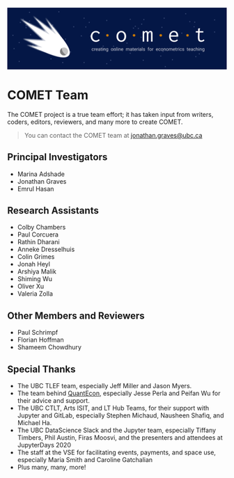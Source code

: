 ![COMET Banner](media/banner_1.png)

# COMET Team

The COMET project is a true team effort; it has taken input from writers, coders, editors, reviewers, and many more to create COMET.  

> You can contact the COMET team at jonathan.graves@ubc.ca

## Principal Investigators

* Marina Adshade
* Jonathan Graves
* Emrul Hasan

## Research Assistants

* Colby Chambers
* Paul Corcuera
* Rathin Dharani
* Anneke Dresselhuis
* Colin Grimes
* Jonah Heyl
* Arshiya Malik
* Shiming Wu
* Oliver Xu
* Valeria Zolla


## Other Members and Reviewers

* Paul Schrimpf
* Florian Hoffman
* Shameem Chowdhury

## Special Thanks

* The UBC TLEF team, especially Jeff Miller and Jason Myers.
* The team behind [QuantEcon](https://quantecon.org/), especially Jesse Perla and Peifan Wu for their advice and support.
* The UBC CTLT, Arts ISIT, and LT Hub Teams, for their support with Jupyter and GitLab, especially Stephen Michaud, Nausheen Shafiq, and Michael Ha.
* The UBC DataScience Slack and the Jupyter team, especially Tiffany Timbers, Phil Austin, Firas Moosvi, and the presenters and attendees at JupyterDays 2020
* The staff at the VSE for facilitating events, payments, and space use, especially Maria Smith and Caroline Gatchalian
* Plus many, many, more!